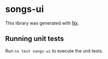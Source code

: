 # songs-ui

This library was generated with [Nx](https://nx.dev).

## Running unit tests

Run `nx test songs-ui` to execute the unit tests.
